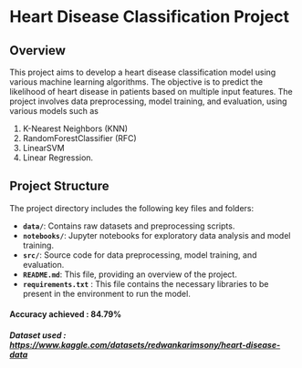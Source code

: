 # Heart Disease Classification Project

## Overview

This project aims to develop a heart disease classification model using various machine learning algorithms. The objective is to predict the likelihood of heart disease in patients based on multiple input features. The project involves data preprocessing, model training, and evaluation, using various models such as 
1. K-Nearest Neighbors (KNN)
2. RandomForestClassifier (RFC)
3. LinearSVM
4. Linear Regression.

## Project Structure

The project directory includes the following key files and folders:

- **`data/`**: Contains raw datasets and preprocessing scripts.
- **`notebooks/`**: Jupyter notebooks for exploratory data analysis and model training.
- **`src/`**: Source code for data preprocessing, model training, and evaluation.
- **`README.md`**: This file, providing an overview of the project.
- **`requirements.txt`** : This file contains the necessary libraries to be present in the environment to run the model.

#### **Accuracy achieved : 84.79%**


##### **Dataset used : https://www.kaggle.com/datasets/redwankarimsony/heart-disease-data**
